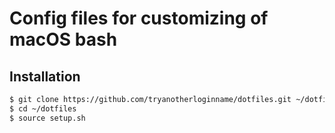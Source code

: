 # Config files for customizing of macOS bash

## Installation

```sh
$ git clone https://github.com/tryanotherloginname/dotfiles.git ~/dotfiles
$ cd ~/dotfiles
$ source setup.sh
```
